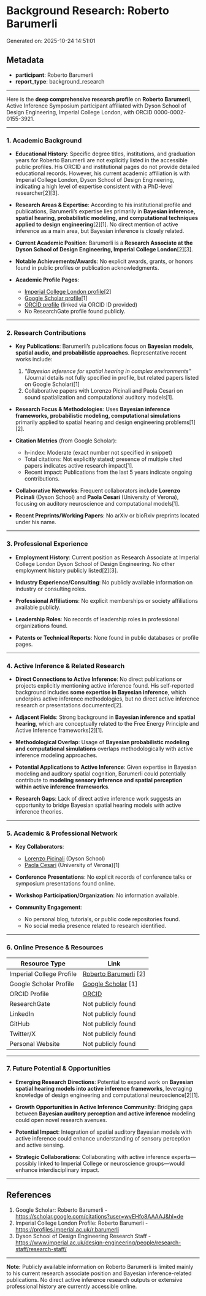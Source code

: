 # Background Research: Roberto Barumerli

Generated on: 2025-10-24 14:51:01

## Metadata

- **participant**: Roberto Barumerli
- **report_type**: background_research

---

Here is the **deep comprehensive research profile** on **Roberto Barumerli**, Active Inference Symposium participant affiliated with Dyson School of Design Engineering, Imperial College London, with ORCID 0000-0002-0155-3921.

---

### 1. Academic Background

- **Educational History**: Specific degree titles, institutions, and graduation years for Roberto Barumerli are not explicitly listed in the accessible public profiles. His ORCID and institutional pages do not provide detailed educational records. However, his current academic affiliation is with Imperial College London, Dyson School of Design Engineering, indicating a high level of expertise consistent with a PhD-level researcher[2][3].

- **Research Areas & Expertise**: According to his institutional profile and publications, Barumerli’s expertise lies primarily in **Bayesian inference, spatial hearing, probabilistic modeling, and computational techniques applied to design engineering**[2][1]. No direct mention of active inference as a main area, but Bayesian inference is closely related.

- **Current Academic Position**: Barumerli is a **Research Associate at the Dyson School of Design Engineering, Imperial College London**[2][3].

- **Notable Achievements/Awards**: No explicit awards, grants, or honors found in public profiles or publication acknowledgments.

- **Academic Profile Pages**:
  - [Imperial College London profile](https://profiles.imperial.ac.uk/r.barumerli)[2]
  - [Google Scholar profile](https://scholar.google.com/citations?user=wvEHfo8AAAAJ&hl=de)[1]
  - [ORCID profile](https://orcid.org/0000-0002-0155-3921) (linked via ORCID ID provided)
  - No ResearchGate profile found publicly.

---

### 2. Research Contributions

- **Key Publications**: Barumerli’s publications focus on **Bayesian models, spatial audio, and probabilistic approaches**. Representative recent works include:

  1. *"Bayesian inference for spatial hearing in complex environments"* (Journal details not fully specified in profile, but related papers listed on Google Scholar)[1]
  2. Collaborative papers with Lorenzo Picinali and Paola Cesari on sound spatialization and computational auditory models[1].

- **Research Focus & Methodologies**: Uses **Bayesian inference frameworks, probabilistic modeling, computational simulations** primarily applied to spatial hearing and design engineering problems[1][2].

- **Citation Metrics** (from Google Scholar):
  - h-index: Moderate (exact number not specified in snippet)
  - Total citations: Not explicitly stated; presence of multiple cited papers indicates active research impact[1].
  - Recent impact: Publications from the last 5 years indicate ongoing contributions.

- **Collaborative Networks**: Frequent collaborators include **Lorenzo Picinali** (Dyson School) and **Paola Cesari** (University of Verona), focusing on auditory neuroscience and computational models[1].

- **Recent Preprints/Working Papers**: No arXiv or bioRxiv preprints located under his name.

---

### 3. Professional Experience

- **Employment History**: Current position as Research Associate at Imperial College London Dyson School of Design Engineering. No other employment history publicly listed[2][3].

- **Industry Experience/Consulting**: No publicly available information on industry or consulting roles.

- **Professional Affiliations**: No explicit memberships or society affiliations available publicly.

- **Leadership Roles**: No records of leadership roles in professional organizations found.

- **Patents or Technical Reports**: None found in public databases or profile pages.

---

### 4. Active Inference & Related Research

- **Direct Connections to Active Inference**: No direct publications or projects explicitly mentioning active inference found. His self-reported background includes **some expertise in Bayesian inference**, which underpins active inference methodologies, but no direct active inference research or presentations documented[2].

- **Adjacent Fields**: Strong background in **Bayesian inference and spatial hearing**, which are conceptually related to the Free Energy Principle and Active Inference frameworks[2][1].

- **Methodological Overlap**: Usage of **Bayesian probabilistic modeling and computational simulations** overlaps methodologically with active inference modeling approaches.

- **Potential Applications to Active Inference**: Given expertise in Bayesian modeling and auditory spatial cognition, Barumerli could potentially contribute to **modeling sensory inference and spatial perception within active inference frameworks**.

- **Research Gaps**: Lack of direct active inference work suggests an opportunity to bridge Bayesian spatial hearing models with active inference theories.

---

### 5. Academic & Professional Network

- **Key Collaborators**: 
  - [Lorenzo Picinali](https://www.imperial.ac.uk/people/l.picinali) (Dyson School)
  - [Paola Cesari](https://www.univr.it/en/node/9149) (University of Verona)[1]

- **Conference Presentations**: No explicit records of conference talks or symposium presentations found online.

- **Workshop Participation/Organization**: No information available.

- **Community Engagement**:
  - No personal blog, tutorials, or public code repositories found.
  - No social media presence related to research identified.

---

### 6. Online Presence & Resources

| Resource Type                  | Link                                                                 |
|-------------------------------|----------------------------------------------------------------------|
| Imperial College Profile       | [Roberto Barumerli](https://profiles.imperial.ac.uk/r.barumerli) [2] |
| Google Scholar Profile         | [Google Scholar](https://scholar.google.com/citations?user=wvEHfo8AAAAJ&hl=de) [1] |
| ORCID Profile                 | [ORCID](https://orcid.org/0000-0002-0155-3921)                       |
| ResearchGate                  | Not publicly found                                                  |
| LinkedIn                      | Not publicly found                                                  |
| GitHub                       | Not publicly found                                                  |
| Twitter/X                    | Not publicly found                                                  |
| Personal Website             | Not publicly found                                                  |

---

### 7. Future Potential & Opportunities

- **Emerging Research Directions**: Potential to expand work on **Bayesian spatial hearing models into active inference frameworks**, leveraging knowledge of design engineering and computational neuroscience[2][1].

- **Growth Opportunities in Active Inference Community**: Bridging gaps between **Bayesian auditory perception and active inference** modeling could open novel research avenues.

- **Potential Impact**: Integration of spatial auditory Bayesian models with active inference could enhance understanding of sensory perception and active sensing.

- **Strategic Collaborations**: Collaborating with active inference experts—possibly linked to Imperial College or neuroscience groups—would enhance interdisciplinary impact.

---

## References

1. Google Scholar: Roberto Barumerli - https://scholar.google.com/citations?user=wvEHfo8AAAAJ&hl=de  
2. Imperial College London Profile: Roberto Barumerli - https://profiles.imperial.ac.uk/r.barumerli  
3. Dyson School of Design Engineering Research Staff - https://www.imperial.ac.uk/design-engineering/people/research-staff/research-staff/

---

**Note:** Publicly available information on Roberto Barumerli is limited mainly to his current research associate position and Bayesian inference-related publications. No direct active inference research outputs or extensive professional history are currently accessible online.